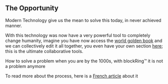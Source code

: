 ## The Opportunity 

Modern Technology give us the mean to solve this today, in never achieved manner.

With this technology was now have a very powerful tool to completely
change humanity, imagine you have now access the [world golden book][WGB]
and we can collectively edit it all together, you even have your own section [here](peerid.htm);
this is the ultimate collaborative tools.

How to solve a problem when you are by the 1000s,
with blockRing™ it is not a problem anymore

To read more about the process, here is a [French article][1] about it

[1]: http://ricetm.gq/spec.htm
[WGB]: {{site.search}}=!g+world+golden+book+%23IPHS

